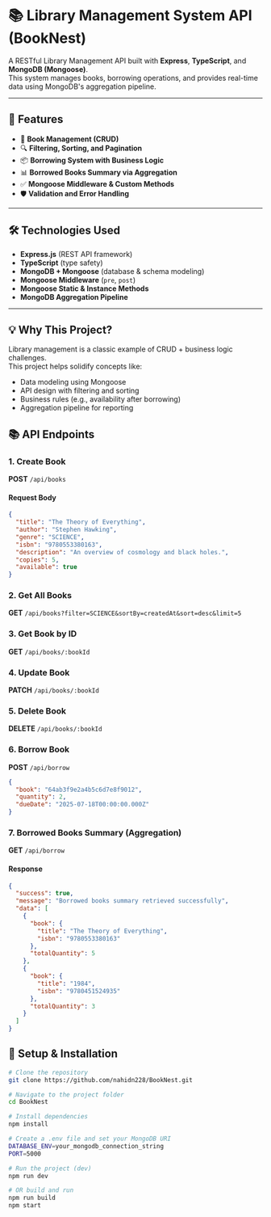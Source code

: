 # 📚 Library Management System API (BookNest)

A RESTful Library Management API built with **Express**, **TypeScript**, and **MongoDB (Mongoose)**.  
This system manages books, borrowing operations, and provides real-time data using MongoDB's aggregation pipeline.

---

## 🚀 Features

- 📖 **Book Management (CRUD)**
- 🔍 **Filtering, Sorting, and Pagination**
- 📦 **Borrowing System with Business Logic**
- 📊 **Borrowed Books Summary via Aggregation**
- ✅ **Mongoose Middleware & Custom Methods**
- 🛡️ **Validation and Error Handling**

---

## 🛠️ Technologies Used

- **Express.js** (REST API framework)
- **TypeScript** (type safety)
- **MongoDB + Mongoose** (database & schema modeling)
- **Mongoose Middleware** (`pre`, `post`)
- **Mongoose Static & Instance Methods**
- **MongoDB Aggregation Pipeline**

---

## 💡 Why This Project?

Library management is a classic example of CRUD + business logic challenges.  
This project helps solidify concepts like:
- Data modeling using Mongoose
- API design with filtering and sorting
- Business rules (e.g., availability after borrowing)
- Aggregation pipeline for reporting




## 📚 API Endpoints

### 1. Create Book

**POST** `/api/books`

#### Request Body
```json
{
  "title": "The Theory of Everything",
  "author": "Stephen Hawking",
  "genre": "SCIENCE",
  "isbn": "9780553380163",
  "description": "An overview of cosmology and black holes.",
  "copies": 5,
  "available": true
}

```

### 2. Get All Books

**GET** `/api/books?filter=SCIENCE&sortBy=createdAt&sort=desc&limit=5`


### 3.  Get Book by ID

**GET** `/api/books/:bookId`

### 4. Update Book
**PATCH** `/api/books/:bookId`


### 5. Delete Book
**DELETE** `/api/books/:bookId`


### 6. Borrow Book

**POST** `/api/borrow`

```json
{
  "book": "64ab3f9e2a4b5c6d7e8f9012",
  "quantity": 2,
  "dueDate": "2025-07-18T00:00:00.000Z"
}

```


### 7. Borrowed Books Summary (Aggregation)
**GET** `/api/borrow`

#### Response


```json
{
  "success": true,
  "message": "Borrowed books summary retrieved successfully",
  "data": [
    {
      "book": {
        "title": "The Theory of Everything",
        "isbn": "9780553380163"
      },
      "totalQuantity": 5
    },
    {
      "book": {
        "title": "1984",
        "isbn": "9780451524935"
      },
      "totalQuantity": 3
    }
  ]
}


```




## 🔧 Setup & Installation

```bash
# Clone the repository
git clone https://github.com/nahidn228/BookNest.git

# Navigate to the project folder
cd BookNest

# Install dependencies
npm install

# Create a .env file and set your MongoDB URI
DATABASE_ENV=your_mongodb_connection_string
PORT=5000

# Run the project (dev)
npm run dev

# OR build and run
npm run build
npm start
